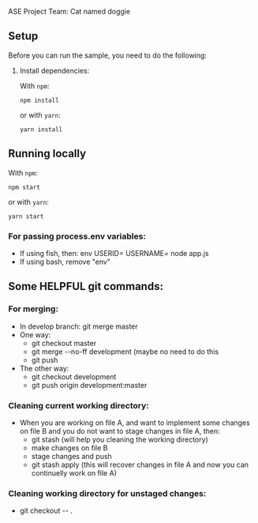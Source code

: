 ASE Project
Team: Cat named doggie

## Setup

Before you can run the sample, you need to do the following:


1.  Install dependencies:

    With `npm`:

        npm install

    or with `yarn`:

        yarn install

## Running locally

With `npm`:

    npm start

or with `yarn`:

    yarn start

### For passing process.env variables:
* If using fish, then: env USERID= USERNAME= node app.js
* If using bash, remove "env"


## Some HELPFUL git commands:

### For merging:
* In develop branch: git merge master
* One way:
    * git checkout master
    * git merge --no-ff development  (maybe no need to do this
    * git push
* The other way:
    * git checkout development
    * git push origin development:master

### Cleaning current working directory:
* When you are working on file A, and want to implement some changes on file B and you do not want to stage changes in file A, then:
    * git stash (will help you cleaning the working directory)
    * make changes on file B
    * stage changes and push
    * git stash apply (this will recover changes in file A and now you can continuelly work on file A)

### Cleaning working directory for unstaged changes:
* git checkout -- .
